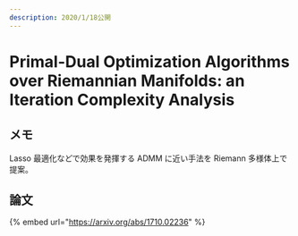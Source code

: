 ```yaml
---
description: 2020/1/18公開
---
```


# Primal-Dual Optimization Algorithms over Riemannian Manifolds: an Iteration Complexity Analysis

## メモ

Lasso 最適化などで効果を発揮する ADMM に近い手法を Riemann 多様体上で提案。

## 論文

{% embed url="https://arxiv.org/abs/1710.02236" %}

